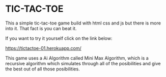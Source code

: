 # TIC-TAC-TOE
This a simple tic-tac-toe game build with html css and js but there is more into it. That fact is you can beat it.

If you want to try it yourself click on the link below:

https://tictactoe-01.herokuapp.com/

This game uses a Ai Algorithm called Mini Max Algorithm, which is a recursive algorithm which simulates through all of the posibilities and give the best out of all those posibilities.
